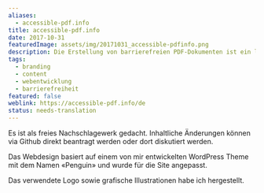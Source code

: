 ```yaml
---
aliases:
  - accessible-pdf.info
title: accessible-pdf.info
date: 2017-10-31
featuredImage: assets/img/20171031_accessible-pdfinfo.png
description: Die Erstellung von barrierefreien PDF-Dokumenten ist ein leidenschaftliches Thema, mit dem ich mich seit 2014 intensiv beschäftige. In meiner Freizeit pflege und betreibe ich die Website [accessible-pdf.info](https://accessible-pdf.info/de). Dort teile ich meine Erfahrungen und Wissen in Deutsch und Englisch.
tags:
  - branding
  - content
  - webentwicklung
  - barrierefreiheit
featured: false
weblink: https://accessible-pdf.info/de
status: needs-translation
---
```

Es ist als freies Nachschlagewerk gedacht. Inhaltliche Änderungen können via Github direkt beantragt werden oder dort diskutiert werden.

Das Webdesign basiert auf einem von mir entwickelten WordPress Theme mit dem Namen «Penguin» und wurde für die Site angepasst.

Das verwendete Logo sowie grafische Illustrationen habe ich hergestellt.
